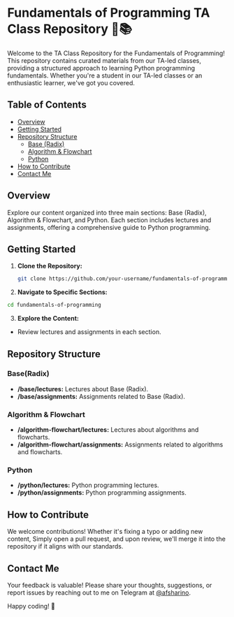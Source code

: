 # Fundamentals of Programming TA Class Repository 🐍📚

Welcome to the TA Class Repository for the Fundamentals of Programming! This repository contains curated materials from our TA-led classes, providing a structured approach to learning Python programming fundamentals. Whether you're a student in our TA-led classes or an enthusiastic learner, we've got you covered.

## Table of Contents

- [Overview](#overview)
- [Getting Started](#getting-started)
- [Repository Structure](#repository-structure)
  - [Base (Radix)](#base-about-base-radix)
  - [Algorithm & Flowchart](#algorithm--flowchart)
  - [Python](#python)
- [How to Contribute](#how-to-contribute)
- [Contact Me](#contact-me)

## Overview

Explore our content organized into three main sections: Base (Radix), Algorithm & Flowchart, and Python. Each section includes lectures and assignments, offering a comprehensive guide to Python programming.

## Getting Started

1. **Clone the Repository:**
   ```bash
   git clone https://github.com/your-username/fundamentals-of-programming.git
   ```
 2. **Navigate to Specific Sections:**
   ```bash
   cd fundamentals-of-programming
   ```

3. **Explore the Content:**
- Review lectures and assignments in each section.

## Repository Structure

### Base(Radix)
- **/base/lectures:** Lectures about Base (Radix).
- **/base/assignments:** Assignments related to Base (Radix).

### Algorithm & Flowchart
- **/algorithm-flowchart/lectures:** Lectures about algorithms and flowcharts.
- **/algorithm-flowchart/assignments:** Assignments related to algorithms and flowcharts.

### Python
- **/python/lectures:** Python programming lectures.
- **/python/assignments:** Python programming assignments.

## How to Contribute
We welcome contributions! Whether it's fixing a typo or adding new content, Simply open a pull request, and upon review, we'll merge it into the repository if it aligns with our standards.

## Contact Me

Your feedback is valuable! Please share your thoughts, suggestions, or report issues by reaching out to me on Telegram at [@afsharino](https://t.me/afsharino).

Happy coding! 🚀
